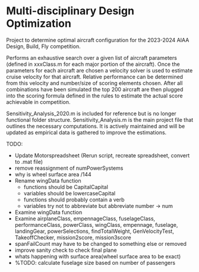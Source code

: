 # Multi-disciplinary Design Optimization
Project to determine optimal aircraft configuration for the 2023-2024 AIAA Design, Build, Fly competition.

Performs an exhaustive search over a given list of aircraft parameters (defined in xxxClass.m for each major portion of the aircraft). Once the parameters for each aircraft are chosen a velocity solver is used to estimate cruise velocity for that aircraft. Relative performance can be determined from this velocity and number/size of scoring elements chosen. After all combinations have been simulated the top 200 aircraft are then plugged into the scoring formula defined in the rules to estimate the actual score achievable in competition.

Sensitivity_Analysis_2020.m is included for reference but is no longer functional folder structure. Sensitivity_Analysis.m is the main project file that outlines the necessary computations. It is actively maintained and will be updated as empirical data is gathered to improve the estimations.

 TODO:
* Update Motorspreadsheet (Rerun script, recreate spreadsheet, convert to .mat file)
* remove reassignment of numPowerSystems
* why is wheel surface area /144
* Rename wingData function
  * functions should be CapitalCapital
  * variables should be lowercaseCapital
  * functions should probably contain a verb
  * variables try not to abbreviate but abbreviate number -> num
* Examine wingData function
* Examine airplaneClass, empennageClass, fuselageClass, performanceClass, powerClass, wingClass, empennage, fuselage, landingGear, powerSelections, findTotalWeight, GenVelocityTest, TakeoffChecker, mission2score, mission3score
* spanFailCount may have to be changed to something else or removed
* improve sanity check to check final plane
* whats happening with surface area(wheel surface area to be exact)
* %TODO: calculate fuselage size based on number of passengers